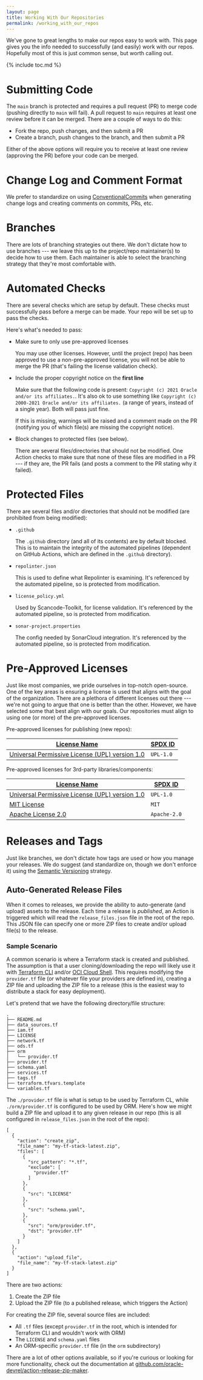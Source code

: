 ```yaml
---
layout: page
title: Working With Our Repositories
permalink: /working_with_our_repos
---
```


We've gone to great lengths to make our repos easy to work with. This page gives you the info needed to successfully (and easily) work with our repos. Hopefully most of this is just common sense, but worth calling out.

{% include toc.md %}

# Submitting Code

The `main` branch is protected and requires a pull request (PR) to merge code (pushing directly to `main` will fail). A pull request to `main` requires at least one review before it can be merged. There are a couple of ways to do this:

* Fork the repo, push changes, and then submit a PR
* Create a branch, push changes to the branch, and then submit a PR

Either of the above options will require you to receive at least one review (approving the PR) before your code can be merged.

# Change Log and Comment Format

We prefer to standardize on using [ConventionalCommits](https://www.conventionalcommits.org/en/v1.0.0/) when generating change logs and creating comments on commits, PRs, etc.

# Branches

There are lots of branching strategies out there. We don't dictate how to use branches --- we leave this up to the project/repo maintainer(s) to decide how to use them. Each maintainer is able to select the branching strategy that they're most comfortable with.

# Automated Checks

There are several checks which are setup by default. These checks must successfully pass before a merge can be made. Your repo will be set up to pass the checks.

Here's what's needed to pass:

* Make sure to only use pre-approved licenses

	You may use other licenses. However, until the project (repo) has been approved to use a non-pre-approved license, you will not be able to merge the PR (that's failing the license validation check).

* Include the proper copyright notice on the **first line**

	Make sure that the following code is present: `Copyright (c) 2021 Oracle and/or its affiliates.`. It's also ok to use something like `Copyright (c) 2000-2021 Oracle and/or its affiliates.` (a range of years, instead of a single year). Both will pass just fine.

	If this is missing, warnings will be raised and a comment made on the PR (notifying you of which file(s) are missing the copyright notice).

* Block changes to protected files (see below).

	There are several files/directories that should not be modified. One Action checks to make sure that none of these files are modified in a PR --- if they are, the PR fails (and posts a comment to the PR stating why it failed).

# Protected Files

There are several files and/or directories that should not be modified (are prohibited from being modified):

* `.github`

	The `.github` directory (and all of its contents) are by default blocked. This is to maintain the integrity of the automated pipelines (dependent on GitHub Actions, which are defined in the `.github` directory).

* `repolinter.json`

	This is used to define what Repolinter is examining. It's referenced by the automated pipeline, so is protected from modification.

* `license_policy.yml`

	Used by Scancode-Toolkit, for license validation. It's referenced by the automated pipeline, so is protected from modification.

* `sonar-project.properties`

	The config needed by SonarCloud integration. It's referenced by the automated pipeline, so is protected from modification.

# Pre-Approved Licenses

Just like most companies, we pride ourselves in top-notch open-source. One of the key areas is ensuring a license is used that aligns with the goal of the organization. There are a plethora of different licenses out there --- we're not going to argue that one is better than the other. However, we have selected some that best align with our goals. Our repositories must align to using one (or more) of the pre-approved licenses.

Pre-approved licenses for publishing (new repos):

| [License Name](https://choosealicense.com/appendix/) | [SPDX ID](https://spdx.org/licenses/) |
|--------------|---------|
| [Universal Permissive License (UPL) version 1.0](https://choosealicense.com/licenses/upl-1.0/) | `UPL-1.0` |

Pre-approved licenses for 3rd-party libraries/components:

| [License Name](https://choosealicense.com/appendix/) | [SPDX ID](https://spdx.org/licenses/) |
|--------------|---------|
| [Universal Permissive License (UPL) version 1.0](https://choosealicense.com/licenses/upl-1.0/) | `UPL-1.0` |
| [MIT License](https://choosealicense.com/licenses/mit/) | `MIT` |
| [Apache License 2.0](https://choosealicense.com/licenses/apache-2.0/) | `Apache-2.0` |

# Releases and Tags

Just like branches, we don't dictate how tags are used or how you manage your releases. We do suggest (and standardize on, though we don't enforce it) using the [Semantic Versioning](https://semver.org) strategy.

## Auto-Generated Release Files

When it comes to releases, we provide the ability to auto-generate (and upload) assets to the release. Each time a release is *published*, an Action is triggered which will read the `release_files.json` file in the root of the repo. This JSON file can specify one or more ZIP files to create and/or upload file(s) to the release.

### Sample Scenario

A common scenario is where a Terraform stack is created and published. The assumption is that a user cloning/downloading the repo will likely use it with [Terraform CLI](https://www.terraform.io) and/or [OCI Cloud Shell](https://docs.cloud.oracle.com/en-us/iaas/Content/API/Concepts/cloudshellintro.htm). This requires modifying the `provider.tf` file (or whatever file your providers are defined in), creating a ZIP file and uploading the ZIP file to a release (this is the easiest way to distribute a stack for easy deployment).

Let's pretend that we have the following directory/file structure:

```
.
├── README.md
├── data_sources.tf
├── iam.tf
├── LICENSE
├── network.tf
├── ods.tf
├── orm
│   └── provider.tf
├── provider.tf
├── schema.yaml
├── services.tf
├── tags.tf
├── terraform.tfvars.template
└── variables.tf
```

The `./provider.tf` file is what is setup to be used by Terraform CL, while `./orm/provider.tf` is configured to be used by ORM. Here's how we might build a ZIP file and upload it to any given release in our repo (this is all configured in `release_files.json` in the root of the repo):

```
[
  {
    "action": "create_zip",
    "file_name": "my-tf-stack-latest.zip",
    "files": [
      {
        "src_pattern": "*.tf",
        "exclude": [
          "provider.tf"
        ]
      },
      {
        "src": "LICENSE"
      },
      {
        "src": "schema.yaml",
      },
      {
        "src": "orm/provider.tf",
        "dst": "provider.tf"
      }
    ]
  },
  {
    "action": "upload_file",
    "file_name": "my-tf-stack-latest.zip"
  }
]
```

There are two actions:

1. Create the ZIP file
2. Upload the ZIP file (to a published release, which triggers the Action)

For creating the ZIP file, several source files are included:

* All `.tf` files (except `provider.tf` in the root, which is intended for Terraform CLI and wouldn't work with ORM)
* The `LICENSE` and `schema.yaml` files
* An ORM-specific `provider.tf` file (in the `orm` subdirectory)

There are a lot of other options available, so if you're curious or looking for more functionality, check out the documentation at [github.com/oracle-devrel/action-release-zip-maker](https://github.com/oracle-devrel/action-release-zip-maker).
